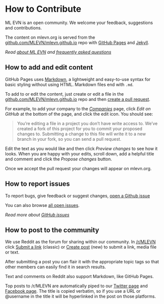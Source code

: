 # How to Contribute

ML EVN is an open community.  We welcome your feedback, suggestions and contributions.

The content on mlevn.org is served from the [github.com/MLEVN/mlevn.github.io](https://github.com/MLEVN/mlevn.github.io) repo with [GitHub Pages](https://guides.github.com/features/pages/) and [Jekyll](https://help.github.com/articles/about-github-pages-and-jekyll/). 

*Read [about ML EVN](/about/) and [frequently asked questions](/faq/)*

## How to add and edit content
GitHub Pages uses [Markdown](https://guides.github.com/features/mastering-markdown/), a lightweight and easy-to-use syntax for basic styling without using HTML.  Markdown files end with `.md`.

To add to or edit the content, just create or edit a file in the [github.com/MLEVN/mlevn.github.io](https://github.com/MLEVN/mlevn.github.io) repo and then [create a pull request](https://help.github.com/articles/creating-a-pull-request/).

For example, to add your company to the [*Companies*](/companies/) page, click *Edit on GitHub* at the bottom of the page, and click the <i class="fas fa-pencil-alt"></i> edit icon.  You should see:

> You’re editing a file in a project you don’t have write access to. We’ve created a fork of this project for you to commit your proposed changes to. Submitting a change to this file will write it to a new branch in your fork, so you can send a pull request.

Edit the text as you would like and then click *Preview changes* to see how it looks.  When you are happy with your edits, scroll down, add a helpful title and comment and click the *Propose changes* button.

Once we accept the pull request your changes will appear on mlevn.org.

## How to report issues
To report bugs, give feedback or suggest changes, [open a Github issue](https://github.com/MLEVN/mlevn.github.io/issues/new)

You can also browse [all open issues](https://github.com/MLEVN/mlevn.github.io/issues).

*Read more about [GitHub issues](https://guides.github.com/features/issues/)*

## How to post to the community

We use Reddit as the forum for sharing within our community.  In [/r/MLEVN](https://reddit.com/r/mlevn) click [Submit a link](https://www.reddit.com/r/MLEVN/submit) (classic) or [Create post](https://new.reddit.com/r/MLEVN/submit) (new) to submit a link, media file or text.

After submitting a post you can flair it with the appropriate topic tags so that other members can easily find it in search results.

Text and comments on Reddit also support Markdown, like GitHub Pages.

Top posts to /r/MLEVN are automatically piped to our [Twitter page](https://twitter.com/ML_EVN) and [Facebook page](https://www.facebook.com/MLEVN.org/).  The title is copied verbatim, so if you use a URL or @username in the title it will be hyperlinked in the post on those platforms.

